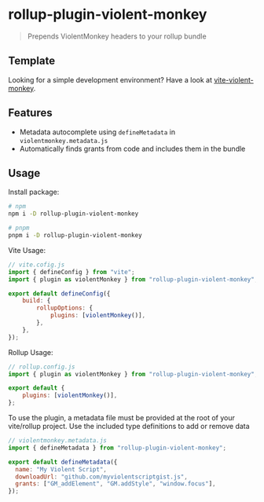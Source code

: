 # rollup-plugin-violent-monkey

> Prepends ViolentMonkey headers to your rollup bundle

## Template

Looking for a simple development environment? Have a look at [vite-violent-monkey](https://github.com/jensk-dev/vite-violent-monkey/).

## Features
* Metadata autocomplete using ``defineMetadata`` in ``violentmonkey.metadata.js``
* Automatically finds grants from code and includes them in the bundle

## Usage

Install package:

```sh
# npm
npm i -D rollup-plugin-violent-monkey

# pnpm
pnpm i -D rollup-plugin-violent-monkey
```

Vite Usage:

```js
// vite.cofig.js
import { defineConfig } from "vite";
import { plugin as violentMonkey } from "rollup-plugin-violent-monkey";

export default defineConfig({
    build: {
        rollupOptions: {
            plugins: [violentMonkey()],
        },
    },
});
```

Rollup Usage:

```js
// rollup.config.js
import { plugin as violentMonkey } from "rollup-plugin-violent-monkey";

export default {
    plugins: [violentMonkey()],
};
```

To use the plugin, a metadata file must be provided at the root of your vite/rollup project. Use the included type definitions to add or remove data

```js
// violentmonkey.metadata.js
import { defineMetadata } from "rollup-plugin-violent-monkey";

export default defineMetadata({
  name: "My Violent Script",
  downloadUrl: "github.com/myviolentscriptgist.js",
  grants: ["GM_addElement", "GM.addStyle", "window.focus"],
});
```